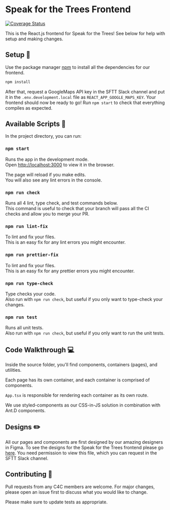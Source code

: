 # Speak for the Trees Frontend

[![Coverage Status](https://coveralls.io/repos/github/Code-4-Community/speak-for-the-trees-frontend/badge.svg?branch=master)](https://coveralls.io/github/Code-4-Community/speak-for-the-trees-frontend?branch=master)

This is the React.js frontend for Speak for the Trees! See below for help with setup and making changes.

## Setup :wrench:

Use the package manager [npm](https://www.npmjs.com/) to install all the dependencies for our frontend.

```bash
npm install
```

After that, request a GoogleMaps API key in the SFTT Slack channel and put it in the `.env.development.local` file as `REACT_APP_GOOGLE_MAPS_KEY`. Your frontend should now be ready to go! Run `npm start` to check that everything compiles as expected.

## Available Scripts :robot:

In the project directory, you can run:

### `npm start`

Runs the app in the development mode. \
Open [http://localhost:3000](http://localhost:3000) to view it in the browser.

The page will reload if you make edits. \
You will also see any lint errors in the console.

### `npm run check`

Runs all 4 lint, type check, and test commands below. \
This command is useful to check that your branch will pass all the CI checks and allow you to merge your PR.

### `npm run lint-fix`

To lint and fix your files. \
This is an easy fix for any lint errors you might encounter.

### `npm run prettier-fix`

To lint and fix your files. \
This is an easy fix for any prettier errors you might encounter.

### `npm run type-check`

Type checks your code. \
Also run with `npm run check`, but useful if you only want to type-check your changes.

### `npm run test`

Runs all unit tests. \
Also run with `npm run check`, but useful if you only want to run the unit tests.

## Code Walkthrough :computer:

Inside the source folder, you'll find components, containers (pages), and utilities.

Each page has its own container, and each container is comprised of components.

`App.tsx` is responsible for rendering each container as its own route.

We use styled-components as our CSS-in-JS solution in combination with Ant.D components.

## Designs :pencil2:

All our pages and components are first designed by our amazing designers in Figma. To see the designs for the Speak for the Trees frontend please go [here](https://www.figma.com/file/vHbwUbyS0AZIuUBUNeJ6Pi/SFTT-2020-2021). You need permission to view this file, which you can request in the SFTT Slack channel.

## Contributing :handshake:

Pull requests from any C4C members are welcome. For major changes, please open an issue first to discuss what you would like to change.

Please make sure to update tests as appropriate.
